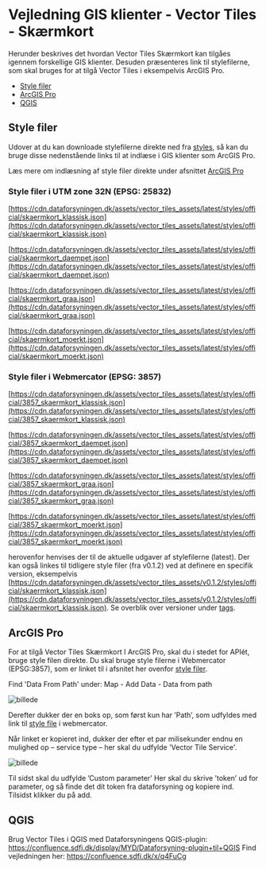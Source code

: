 # Vejledning GIS klienter - Vector Tiles - Skærmkort

Herunder beskrives det hvordan Vector Tiles Skærmkort kan tilgåes igennem forskellige GIS klienter. Desuden præsenteres link til stylefilerne, som skal bruges for at tilgå Vector Tiles i eksempelvis ArcGIS Pro. 
- [Style filer](#stylefiler)
- [ArcGIS Pro](#arcgis)
- [QGIS](#qgis)

## Style filer <a name="stylefiler"></a>
Udover at du kan downloade stylefilerne direkte ned fra [styles](https://github.com/SDFIdk/vector_tiles_assets/tree/main/styles/official), så kan du bruge disse nedenstående links til at indlæse i GIS klienter som ArcGIS Pro. 

Læs mere om indlæsning af style filer direkte under afsnittet [ArcGIS Pro](#arcgis)

### Style filer i  UTM zone 32N (EPSG: 25832)
[https://cdn.dataforsyningen.dk/assets/vector_tiles_assets/latest/styles/official/skaermkort_klassisk.json](https://cdn.dataforsyningen.dk/assets/vector_tiles_assets/latest/styles/official/skaermkort_klassisk.json)

[https://cdn.dataforsyningen.dk/assets/vector_tiles_assets/latest/styles/official/skaermkort_daempet.json](https://cdn.dataforsyningen.dk/assets/vector_tiles_assets/latest/styles/official/skaermkort_daempet.json)

[https://cdn.dataforsyningen.dk/assets/vector_tiles_assets/latest/styles/official/skaermkort_graa.json](https://cdn.dataforsyningen.dk/assets/vector_tiles_assets/latest/styles/official/skaermkort_graa.json)

[https://cdn.dataforsyningen.dk/assets/vector_tiles_assets/latest/styles/official/skaermkort_moerkt.json](https://cdn.dataforsyningen.dk/assets/vector_tiles_assets/latest/styles/official/skaermkort_moerkt.json)


### Style filer i Webmercator (EPSG: 3857) 
[https://cdn.dataforsyningen.dk/assets/vector_tiles_assets/latest/styles/official/3857_skaermkort_klassisk.json](https://cdn.dataforsyningen.dk/assets/vector_tiles_assets/latest/styles/official/3857_skaermkort_klassisk.json)

[https://cdn.dataforsyningen.dk/assets/vector_tiles_assets/latest/styles/official/3857_skaermkort_daempet.json](https://cdn.dataforsyningen.dk/assets/vector_tiles_assets/latest/styles/official/3857_skaermkort_daempet.json)

[https://cdn.dataforsyningen.dk/assets/vector_tiles_assets/latest/styles/official/3857_skaermkort_graa.json](https://cdn.dataforsyningen.dk/assets/vector_tiles_assets/latest/styles/official/3857_skaermkort_graa.json)

[https://cdn.dataforsyningen.dk/assets/vector_tiles_assets/latest/styles/official/3857_skaermkort_moerkt.json](https://cdn.dataforsyningen.dk/assets/vector_tiles_assets/latest/styles/official/3857_skaermkort_moerkt.json)


herovenfor henvises der til de aktuelle udgaver af stylefilerne (latest). Der kan også linkes til tidligere style filer (fra v0.1.2) ved at definere en specifik version, eksempelvis [https://cdn.dataforsyningen.dk/assets/vector_tiles_assets/v0.1.2/styles/official/skaermkort_klassisk.json](https://cdn.dataforsyningen.dk/assets/vector_tiles_assets/v0.1.2/styles/official/skaermkort_klassisk.json). Se overblik over versioner under [tags](https://github.com/SDFIdk/vector_tiles_assets/tags).


## ArcGIS Pro <a name="arcgis"></a>

For at tilgå Vector Tiles Skærmkort I ArcGIS Pro, skal du i stedet for APIét, bruge style filen direkte. Du skal bruge style filerne i Webmercator (EPSG:3857), som er linket til i afsnitet her ovenfor [style filer](#stylefiler).  

Find 'Data From Path' under: 
Map - Add Data - Data from path

![billede](https://github.com/user-attachments/assets/a155d9e4-8227-4154-a27b-27e0949f7f1d)

Derefter dukker der en boks op, som først kun har ’Path’, som udfyldes med link til [style file](#stylefiler) i webmercator. 

Når linket er kopieret ind, dukker der efter et par milisekunder endnu en mulighed op – service type – her skal du udfylde 'Vector Tile Service'.  

![billede](https://github.com/user-attachments/assets/193cfd10-ba39-4aa9-9a43-3d67f48d33f5)

Til sidst skal du udfylde ’Custom parameter’ 
Her skal du skrive ’token’ ud for parameter, og så finde det dit token fra dataforsyning og kopiere ind. Tilsidst klikker du på add. 


## QGIS <b name="qgis"></b>

Brug Vector Tiles i QGIS med Dataforsyningens QGIS-plugin: https://confluence.sdfi.dk/display/MYD/Dataforsyning-plugin+til+QGIS
Find vejledningen her: https://confluence.sdfi.dk/x/q4FuCg
